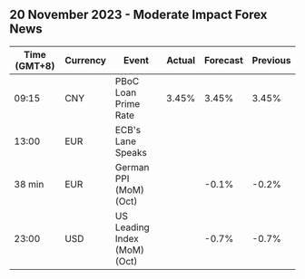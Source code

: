 ## 20 November 2023 - Moderate Impact Forex News

| Time (GMT+8) | Currency | Event | Actual | Forecast | Previous |
|------|----------|-------|--------|----------|----------|
| 09:15 | CNY | PBoC Loan Prime Rate | 3.45% | 3.45% | 3.45% |
| 13:00 | EUR | ECB's Lane Speaks |  |  |  |
| 38 min | EUR | German PPI (MoM) (Oct) |  | -0.1% | -0.2% |
| 23:00 | USD | US Leading Index (MoM) (Oct) |  | -0.7% | -0.7% |
